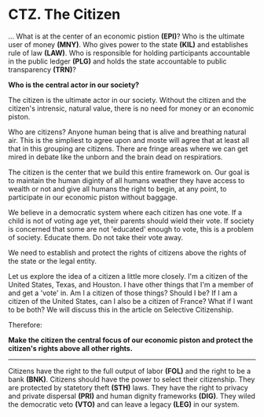 # CTZ. The Citizen

... What is at the center of an economic pistion **(EPI)**? Who is the ultimate user of money **(MNY)**.  Who gives power to the state **(KIL)** and establishes rule of law **(LAW)**. Who is responsible for holding participants accountable in the public ledger **(PLG)** and holds the state accountable to public transparency **(TRN)**?

**Who is the central actor in our society?**

The citizen is the ultimate actor in our society.  Without the citizen and the citizen's intrensic, natural value, there is no need for money or an economic piston.

Who are citizens? Anyone human being that is alive and breathing natural air.  This is the simpliest to agree upon and moste will agree that at least all that in this grouping are citizens.  There are fringe areas where we can get mired in debate like the unborn and the brain dead on respiratiors.

The citizen is the center that we build this entire framework on. Our goal is to maintain the human diginty of all humans weather they have access to wealth or not and give all humans the right to begin, at any point, to participate in our economic piston without baggage.

We believe in a democratic system where each citizen has one vote.  If a child is not of voting age yet, their parents should wield their vote.  If society is concerned that some are not 'educated' enough to vote, this is a problem of society.  Educate them. Do not take their vote away.

We need to establish and protect the rights of citizens above the rights of the state or the legal entity.

Let us explore the idea of a citizen a little more closely.  I'm a citizen of the United States, Texas, and Houston.  I have other things that I'm a member of and get a 'vote' in.  Am I a citizen of those things? Should I be? If I am a citizen of the United States, can I also be a citizen of France?  What if I want to be both?  We will discuss this in the article on Selective Citizenship.

Therefore:

**Make the citizen the central focus of our economic piston and protect the citizen's rights above all other rights.**

----------

Citizens have the right to the full output of labor **(FOL)** and the right to be a bank **(BNK)**. Citizens should have the power to select their citizenship. They are protected by statetory theft **(STH)** laws. They have the right to privacy and private dispersal **(PRI)** and human dignity frameworks **(DIG)**.  They wiled the democratic veto **(VTO)** and can leave a legacy **(LEG)** in our system.





